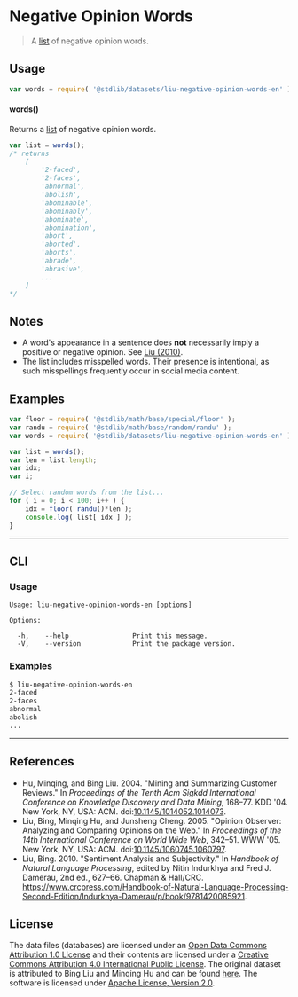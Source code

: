 # Negative Opinion Words

> A [list][sentiment-lexicon] of negative opinion words.


<section class="usage">

## Usage

``` javascript
var words = require( '@stdlib/datasets/liu-negative-opinion-words-en' );
```

#### words()

Returns a [list][sentiment-lexicon] of negative opinion words.

``` javascript
var list = words();
/* returns
    [
        '2-faced',
        '2-faces',
        'abnormal',
        'abolish',
        'abominable',
        'abominably',
        'abominate',
        'abomination',
        'abort',
        'aborted',
        'aborts',
        'abrade',
        'abrasive',
        ...
    ]
*/
```

</section>

<!-- /.usage -->


<section class="notes">

## Notes

* A word's appearance in a sentence does __not__ necessarily imply a positive or negative opinion. See [Liu (2010)](#references).
* The list includes misspelled words. Their presence is intentional, as such misspellings frequently occur in social media content.

</section>

<!-- /.notes -->


<section class="examples">

<!-- TODO: more creative example; possibly counting the number of negative words per sentence in two pieces of text. -->

## Examples

``` javascript
var floor = require( '@stdlib/math/base/special/floor' );
var randu = require( '@stdlib/math/base/random/randu' );
var words = require( '@stdlib/datasets/liu-negative-opinion-words-en' );

var list = words();
var len = list.length;
var idx;
var i;

// Select random words from the list...
for ( i = 0; i < 100; i++ ) {
    idx = floor( randu()*len );
    console.log( list[ idx ] );
}
```

</section>

<!-- /.examples -->


---

<section class="cli">

## CLI

<section class="usage">

### Usage

``` text
Usage: liu-negative-opinion-words-en [options]

Options:

  -h,    --help                Print this message.
  -V,    --version             Print the package version.
```

</section>

<!-- /.usage -->


<section class="examples">

### Examples

``` bash
$ liu-negative-opinion-words-en
2-faced
2-faces
abnormal
abolish
...
```

</section>

<!-- /.examples -->

</section>

<!-- /.cli -->


---

<section class="references">

## References

* Hu, Minqing, and Bing Liu. 2004. "Mining and Summarizing Customer Reviews." In *Proceedings of the Tenth Acm Sigkdd International Conference on Knowledge Discovery and Data Mining*, 168–77. KDD '04. New York, NY, USA: ACM. doi:[10.1145/1014052.1014073][@hu:2004a].
* Liu, Bing, Minqing Hu, and Junsheng Cheng. 2005. "Opinion Observer: Analyzing and Comparing Opinions on the Web." In *Proceedings of the 14th International Conference on World Wide Web*, 342–51. WWW '05. New York, NY, USA: ACM. doi:[10.1145/1060745.1060797][@liu:2005a].
* Liu, Bing. 2010. "Sentiment Analysis and Subjectivity." In *Handbook of Natural Language Processing*, edited by Nitin Indurkhya and Fred J. Damerau, 2nd ed., 627–66. Chapman & Hall/CRC. <https://www.crcpress.com/Handbook-of-Natural-Language-Processing-Second-Edition/Indurkhya-Damerau/p/book/9781420085921>.

</section>

<!-- /.references -->


<!-- <license> -->

## License

The data files (databases) are licensed under an [Open Data Commons Attribution 1.0 License][odc-by-1.0] and their contents are licensed under a [Creative Commons Attribution 4.0 International Public License][cc-by-4.0]. The original dataset is attributed to Bing Liu and Minqing Hu and can be found [here][sentiment-lexicon]. The software is licensed under [Apache License, Version 2.0][apache-license].

<!-- </license> -->


<section class="links">

[sentiment-lexicon]: http://www.cs.uic.edu/~liub/FBS/sentiment-analysis.html#lexicon
[odc-by-1.0]: http://opendatacommons.org/licenses/by/1.0/
[cc-by-4.0]: http://creativecommons.org/licenses/by/4.0/
[apache-license]: https://www.apache.org/licenses/LICENSE-2.0

[@hu:2004a]: https://doi.org/10.1145/1014052.1014073
[@liu:2005a]: https://doi.org/10.1145/1060745.1060797

</section>

<!-- /.links -->
